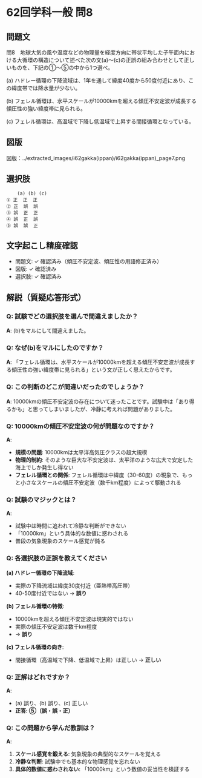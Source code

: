 # 62回学科一般 問8

## 問題文

問8　地球大気の風や温度などの物理量を経度方向に帯状平均した子午面内における大循環の構造について述べた次の文(a)〜(c)の正誤の組み合わせとして正しいものを、下記の①〜⑤の中から1つ選べ。

(a) ハドレー循環の下降流域は、1年を通して緯度40度から50度付近にあり、この緯度帯では降水量が少ない。

(b) フェレル循環は、水平スケールが10000kmを超える傾圧不安定波が成長する傾圧性の強い緯度帯に見られる。

(c) フェレル循環は、高温域で下降し低温域で上昇する間接循環となっている。

## 図版

図版：../extracted_images/i62gakka(ippan)/i62gakka(ippan)_page7.png

## 選択肢

```
    (a) (b) (c)
① 正  正  正
② 正  誤  誤
③ 誤  正  正
④ 誤  正  誤
⑤ 誤  誤  正
```

## 文字起こし精度確認

- 問題文: ✓ 確認済み（傾圧不安定波、傾圧性の用語修正済み）
- 図版: ✓ 確認済み  
- 選択肢: ✓ 確認済み

## 解説（質疑応答形式）

### Q: 試験でどの選択肢を選んで間違えましたか？

**A**: (b)をマルにして間違えました。

### Q: なぜ(b)をマルにしたのですか？

**A**: 「フェレル循環は、水平スケールが10000kmを超える傾圧不安定波が成長する傾圧性の強い緯度帯に見られる」という文が正しく思えたからです。

### Q: この判断のどこが間違いだったのでしょうか？

**A**: 10000kmの傾圧不安定波の存在について迷ったことです。試験中は「あり得るかも」と思ってしまいましたが、冷静に考えれば問題がありました。

### Q: 10000kmの傾圧不安定波の何が問題なのですか？

**A**: 
- **規模の問題**: 10000kmは太平洋高気圧クラスの超大規模
- **物理的制約**: そのような巨大な不安定波は、太平洋のような広大で安定した海上でしか発生し得ない
- **フェレル循環との関係**: フェレル循環は中緯度（30-60度）の現象で、もっと小さなスケールの傾圧不安定波（数千km程度）によって駆動される

### Q: 試験のマジックとは？

**A**: 
- 試験中は時間に追われて冷静な判断ができない
- 「10000km」という具体的な数値に惑わされる
- 普段の気象現象のスケール感覚が鈍る

### Q: 各選択肢の正誤を教えてください

**(a) ハドレー循環の下降流域**:
- 実際の下降流域は緯度30度付近（亜熱帯高圧帯）
- 40-50度付近ではない → **誤り**

**(b) フェレル循環の特徴**:
- 10000kmを超える傾圧不安定波は現実的ではない
- 実際の傾圧不安定波は数千km程度
- → **誤り**

**(c) フェレル循環の向き**:
- 間接循環（高温域で下降、低温域で上昇）は正しい → **正しい**

### Q: 正解はどれですか？

**A**: 
- (a) 誤り、(b) 誤り、(c) 正しい
- **正答: ⑤（誤・誤・正）**

### Q: この問題から学んだ教訓は？

**A**: 
1. **スケール感覚を鍛える**: 気象現象の典型的なスケールを覚える
2. **冷静な判断**: 試験中でも基本的な物理感覚を忘れない
3. **具体的数値に惑わされない**: 「10000km」という数値の妥当性を検証する